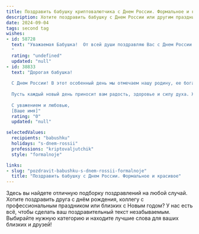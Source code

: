 ```yaml
---
title: Поздравить бабушку криптовалютчика с Днем России. Формальное и красивое
description: Хотите поздравить бабушку с Днем России или другим праздником? Наш ИИ создаст незабываемое поздравление, а вы обязательно выделитесь среди других.  
date: 2024-09-04
tags: second tag
wishes:
- id: 58728
  text: "Уважаемая Бабушка!  От всей души поздравляю Вас с Днем России! Желаю Вам крепкого здоровья, благополучия и долгих лет жизни. Пусть этот праздник станет символом мира, процветания и единства нашей страны.
  "
  rating: "undefined"
  updated: "null"
- id: 38833
  text: "Дорогая бабушка!
  
  С Днем России! В этот особенный день мы отмечаем нашу родину, ее богатую историю, культуру и традиции. Выражаю вам свою глубокую благодарность за ту любовь и заботу, которыми вы всегда нас одаряли. Ваша мудрость и жизненный опыт вдохновляют меня на достижения в профессии криптовалютчика и дарят уверенность в завтрашнем дне.
  
  Пусть каждый новый день приносит вам радость, здоровье и силу духа. Желаю вам мира и счастья в душе, вдохновения и тепла.
  
  С уважением и любовью,
  [Ваше имя]"
  rating: "0"
  updated: "null"

selectedValues:
  recipients: "babushku"
  holidays: "s-dnem-rossii"
  professions: "kriptovaljutchik"
  style: "formalnoje"

links:
- slug: "pozdravit-babushku-s-dnem-rossii-formalnoje"
  title: "Поздравить бабушку с Днем России. Формальное и красивое"
---
```


Здесь вы найдете отличную подборку поздравлений на любой случай. 
Хотите поздравить друга с днём рождения, коллегу с профессиональным праздником или близких с Новым годом? У нас есть всё, чтобы сделать ваш поздравительный текст незабываемым. Выбирайте нужную категорию и находите лучшие слова для ваших близких и друзей!
